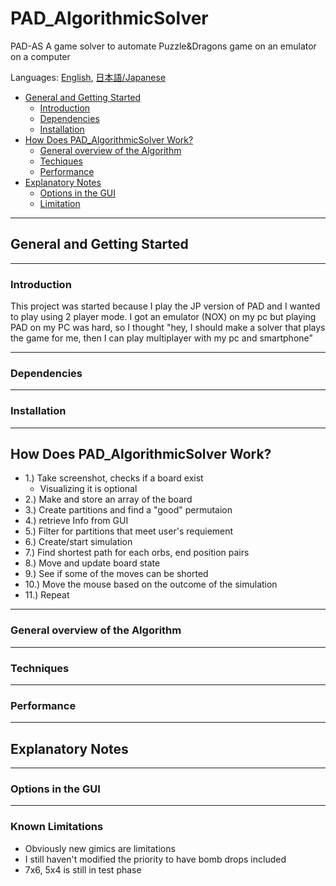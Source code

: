 # PAD_AlgorithmicSolver

PAD-AS
 A game solver to automate Puzzle&Dragons game on an emulator on a computer

 Languages: [English](README.md), [日本語/Japanese](README.jp.md)
 - [General and Getting Started](#getting-started)
     - [Introduction](#intro)
     - [Dependencies](#dependencies)
     - [Installation](#instalation)
 - [How Does PAD_AlgorithmicSolver Work?](#how-does-it-work)
     - [General overview of the Algorithm](#general-overview)
     - [Techiques](#techniques)
     - [Performance](#performance)
 - [Explanatory Notes](#explanation)
     - [Options in the GUI](#option-gui)
     - [Limitation](#limitation)



--- 
<a id = "getting-started"></a> 
## General and Getting Started

---
<a id = "intro"></a> 
### Introduction
This project was started because I play the JP version of PAD and I wanted to play using 2 player mode.  I got an emulator (NOX) on my pc but playing PAD on my PC was hard, so I thought "hey, I should make a solver that plays the game for me, then I can play multiplayer with my pc and smartphone"

---
<a id = "dependencies"></a> 
### Dependencies

---
<a id = "instalation"></a> 
### Installation


---
<a id = "how-does-it-work"></a> 
## How Does PAD_AlgorithmicSolver Work?
 - 1.) Take screenshot, checks if a board exist
    - Visualizing it is optional
 - 2.) Make and store an array of the board
 - 3.) Create partitions and find a "good" permutaion
 - 4.) retrieve Info from GUI
 - 5.) Filter for partitions that meet user's requiement
 - 6.) Create/start simulation
 - 7.) Find shortest path for each orbs, end position pairs
 - 8.) Move and update board state
 - 9.) See if some of the moves can be shorted
 - 10.) Move the mouse based on the outcome of the simulation
 - 11.) Repeat


---
<a id = "general-overview"></a> 
### General overview of the Algorithm


---
<a id = "techniques"></a> 
### Techniques



---
<a id = "performance"></a> 
### Performance


---
<a id = "explanation"></a> 
## Explanatory Notes


---
<a id = "option-gui"></a>
### Options in the GUI



---
<a id = "limitation"></a>
### Known Limitations
- Obviously new gimics are limitations
- I still haven't modified the priority to have bomb drops included
- 7x6, 5x4 is still in test phase
